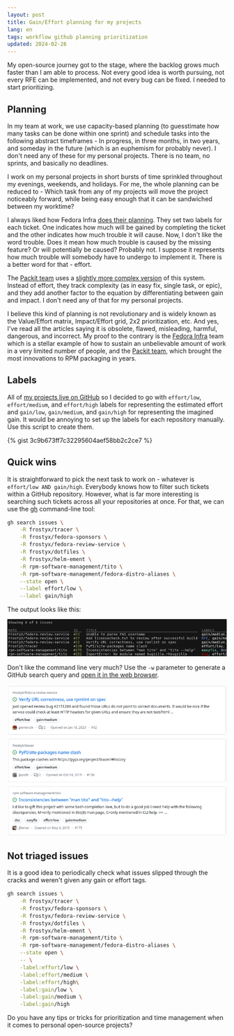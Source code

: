 ```yaml
---
layout: post
title: Gain/Effort planning for my projects
lang: en
tags: workflow github planning prioritization
updated: 2024-02-26
---
```


My open-source journey got to the stage, where the backlog grows much faster
than I am able to process. Not every good idea is worth pursuing, not every RFE
can be implemented, and not every bug can be fixed. I needed to start
prioritizing.

## Planning

In my team at work, we use capacity-based planning (to guesstimate how many
tasks can be done within one sprint) and schedule tasks into the following
abstract timeframes - In progress, in three months, in two years, and someday in
the future (which is an euphemism for probably never). I don't need any of
these for my personal projects. There is no team, no sprints, and
basically no deadlines.

I work on my personal projects in short bursts of time sprinkled throughout my
evenings, weekends, and holidays. For me, the whole planning can be reduced to -
Which task from any of my projects will move the project noticeably forward,
while being easy enough that it can be sandwiched between my worktime?

I always liked how Fedora Infra [does their planning][fedora-infra-issues]. They
set two labels for each ticket. One indicates how much will be gained by
completing the ticket and the other indicates how much trouble it will
cause. Now, I don't like the word trouble. Does it mean how much trouble is
caused by the missing feature? Or will potentially be caused? Probably not. I
suppose it represents how much trouble will somebody have to undergo to
implement it. There is a better word for that - effort.

The [Packit team][packit-team] uses a
[slightly more complex version][packit-issues] of this system. Instead of
effort, they track complexity (as in easy fix, single task, or epic), and they
add another factor to the equation by differentiating between gain and impact. I
don't need any of that for my personal projects.

I believe this kind of planning is not revolutionary and is widely known as
the Value/Effort matrix, Impact/Effort grid, 2x2 prioritization, etc. And yes,
I've read all the articles saying it is obsolete, flawed, misleading, harmful,
dangerous, and incorrect. My proof to the contrary is the
[Fedora Infra][fedora-infra] team which is a stellar example of how to sustain
an unbelievable amount of work in a very limited number of people, and the
[Packit team][packit-team], which brought the most innovations to RPM packaging
in years.


## Labels

All of [my projects live on GitHub][github-frostyx] so I decided to go with
`effort/low`, `effort/medium`, and `effort/high` labels for representing the
estimated effort and `gain/low`, `gain/medium`, and `gain/high` for representing
the imagined gain. It would be annoying to set up the labels for each repository
manually. Use this script to create them.

{% gist 3c9b673ff7c32295604aef58bb2c2ce7 %}


## Quick wins

It is straightforward to pick the next task to work on - whatever is
`effort/low AND gain/high`. Everybody knows how to filter such tickets within a
GitHub repository. However, what is far more interesting is searching such
tickets across all your repositories at once. For that, we can use the [gh][gh]
command-line tool:

```bash
gh search issues \
    -R frostyx/tracer \
    -R frostyx/fedora-sponsors \
    -R frostyx/fedora-review-service \
    -R frostyx/dotfiles \
    -R frostyx/helm-ement \
    -R rpm-software-management/tito \
    -R rpm-software-management/fedora-distro-aliases \
    --state open \
    --label effort/low \
    --label gain/high
```

The output looks like this:

<div class="text-center img-row row">
  <a href="/files/img/gh-issues.png"
     title="I already fixed all gain/high so these are gain/medium just for the screenshot">
    <img src="/files/img/gh-issues.png">
  </a>
</div>

Don't like the command line very much? Use the `-w` parameter
to generate a GitHub search query and [open it in the web browser][gh-search].

<div class="text-center img-row row">
  <a href="https://github.com/search?q=label%3Aeffort%2Flow+label%3Again%2Fhigh+repo%3Afrostyx%2Fdotfiles+repo%3Afrostyx%2Ffedora-review-service+repo%3Afrostyx%2Fhelm-ement+repo%3Afrostyx%2Ftracer+repo%3Arpm-software-management%2Ftito+state%3Aopen+type%3Aissue&type=issues"
     title="I already fixed all gain/high so these are gain/medium just for the screenshot">
    <img src="/files/img/gh-issues-web.png">
  </a>
</div>


## Not triaged issues

It is a good idea to periodically check what issues slipped through the cracks
and weren't given any gain or effort tags.

```bash
gh search issues \
    -R frostyx/tracer \
    -R frostyx/fedora-sponsors \
    -R frostyx/fedora-review-service \
    -R frostyx/dotfiles \
    -R frostyx/helm-ement \
    -R rpm-software-management/tito \
    -R rpm-software-management/fedora-distro-aliases \
    --state open \
    -- \
    -label:effort/low \
    -label:effort/medium \
    -label:effort/high\
    -label:gain/low \
    -label:gain/medium \
    -label:gain/high
```

Do you have any tips or tricks for prioritization and time management when it
comes to personal open-source projects?



[fedora-infra]: https://github.com/fedora-infra
[fedora-infra-issues]: https://pagure.io/fedora-infrastructure/issues
[packit-issues]: https://github.com/packit/packit/issues
[packit-team]: https://github.com/packit
[gh]: https://github.com/cli/cli
[gh-search]: https://github.com/search?q=label%3Aeffort%2Flow+label%3Again%2Fhigh+repo%3Afrostyx%2Fdotfiles+repo%3Afrostyx%2Ffedora-review-service+repo%3Afrostyx%2Fhelm-ement+repo%3Afrostyx%2Ftracer+repo%3Arpm-software-management%2Ftito+state%3Aopen+type%3Aissue&type=issues
[github-frostyx]: https://github.com/FrostyX
